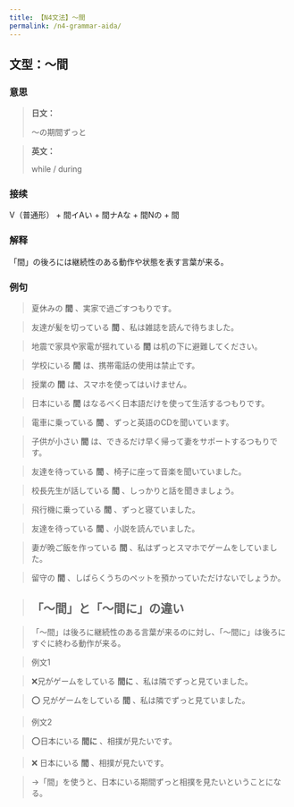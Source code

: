 ```yaml
---
title: 【N4文法】〜間
permalink: /n4-grammar-aida/
---
```


## 文型：〜間

### 意思

> **日文：**
> 
> 〜の期間ずっと


> **英文：**
> 
> while / during


### 接续

V（普通形） + 間イAい + 間ナAな + 間Nの + 間

### 解释

「間」の後ろには継続性のある動作や状態を表す言葉が来る。

### 例句

> 夏休みの **間** 、実家で過ごすつもりです。

> 友達が髪を切っている **間** 、私は雑誌を読んで待ちました。

> 地震で家具や家電が揺れている **間** は机の下に避難してください。

> 学校にいる **間** は、携帯電話の使用は禁止です。

> 授業の **間** は、スマホを使ってはいけません。

> 日本にいる **間** はなるべく日本語だけを使って生活するつもりです。

> 電車に乗っている **間** 、ずっと英語のCDを聞いています。

> 子供が小さい **間** は、できるだけ早く帰って妻をサポートするつもりです。

> 友達を待っている **間** 、椅子に座って音楽を聞いていました。

> 校長先生が話している **間** 、しっかりと話を聞きましょう。

> 飛行機に乗っている **間** 、ずっと寝ていました。

> 友達を待っている **間** 、小説を読んでいました。

> 妻が晩ご飯を作っている **間** 、私はずっとスマホでゲームをしていました。

> 留守の **間** 、しばらくうちのペットを預かっていただけないでしょうか。

> ## 「〜間」と「〜間に」の違い

> 「〜間」は後ろに継続性のある言葉が来るのに対し、「〜間に」は後ろにすぐに終わる動作が来る。

> 例文1

> ❌兄がゲームをしている **間に** 、私は隣でずっと見ていました。

> ⭕️ 兄がゲームをしている **間** 、私は隣でずっと見ていました。

> 例文2

> ⭕️日本にいる **間に** 、相撲が見たいです。

> ❌ 日本にいる **間** 、相撲が見たいです。

> →「間」を使うと、日本にいる期間ずっと相撲を見たいということになる。

